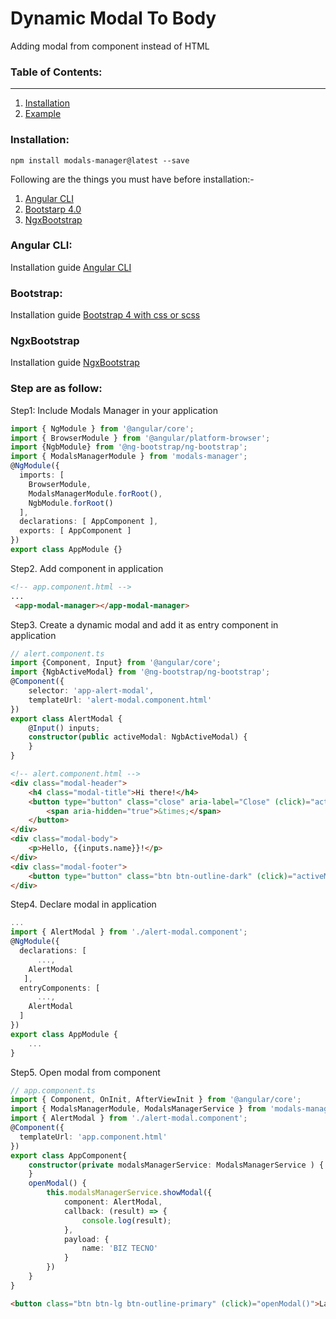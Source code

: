 # Dynamic Modal To Body
Adding modal from component instead of HTML

### Table of Contents:
---

1. [Installation](#install)
2. [Example](#example)


### <a name="install"></a> Installation:

```shell
npm install modals-manager@latest --save
```

Following are the things you must have before installation:-
1. [Angular CLI](#angular-cli)
2. [Bootstarp 4.0](#bootstrap)
3. [NgxBootstrap](#ngxbootstrap)

### <a name="angular-cli"></a> Angular CLI:
Installation guide [Angular CLI](https://cli.angular.io/)

### <a name="bootstrap"></a> Bootstrap:
Installation guide [Bootstrap 4 with css or scss](https://stackoverflow.com/questions/45660802/how-to-use-bootstrap-4-with-sass-in-angular)

### <a name="ngxbootstrap"></a> NgxBootstrap
Installation guide [NgxBootstrap](https://valor-software.com/ngx-bootstrap/#/)


### <a name="example"></a> Step are as follow:

Step1: Include Modals Manager in your application

```ts
import { NgModule } from '@angular/core';
import { BrowserModule } from '@angular/platform-browser';
import {NgbModule} from '@ng-bootstrap/ng-bootstrap';
import { ModalsManagerModule } from 'modals-manager';
@NgModule({
  imports: [
    BrowserModule,
    ModalsManagerModule.forRoot(),
    NgbModule.forRoot()
  ],
  declarations: [ AppComponent ],
  exports: [ AppComponent ]
})
export class AppModule {}
```

Step2. Add component in application
```html
<!-- app.component.html -->
...
 <app-modal-manager></app-modal-manager>
```


Step3. Create a dynamic modal and add it as entry component in application
```ts
// alert.component.ts
import {Component, Input} from '@angular/core';
import {NgbActiveModal} from '@ng-bootstrap/ng-bootstrap';
@Component({
    selector: 'app-alert-modal',
    templateUrl: 'alert-modal.component.html'
})
export class AlertModal {
    @Input() inputs;
    constructor(public activeModal: NgbActiveModal) {
    }
}
```
```html
<!-- alert.component.html -->
<div class="modal-header">
    <h4 class="modal-title">Hi there!</h4>
    <button type="button" class="close" aria-label="Close" (click)="activeModal.dismiss('Cross click')">
        <span aria-hidden="true">&times;</span>
    </button>
</div>
<div class="modal-body">
    <p>Hello, {{inputs.name}}!</p>
</div>
<div class="modal-footer">
    <button type="button" class="btn btn-outline-dark" (click)="activeModal.close('Close click')">Close</button>
</div>
```

Step4. Declare modal in application

```ts
...
import { AlertModal } from './alert-modal.component';
@NgModule({
  declarations: [ 
      ...,
    AlertModal
   ],
  entryComponents: [
      ...,
    AlertModal
  ]
})
export class AppModule {
    ...
}
```


Step5. Open modal from component

```ts
// app.component.ts
import { Component, OnInit, AfterViewInit } from '@angular/core';
import { ModalsManagerModule, ModalsManagerService } from 'modals-manager';
import { AlertModal } from './alert-modal.component';
@Component({
  templateUrl: 'app.component.html'
})
export class AppComponent{
    constructor(private modalsManagerService: ModalsManagerService ) {
    }
    openModal() {
        this.modalsManagerService.showModal({
            component: AlertModal,
            callback: (result) => {
                console.log(result);
            },
            payload: {
                name: 'BIZ TECNO'
            }
        })
    }
}
```

```html
<button class="btn btn-lg btn-outline-primary" (click)="openModal()">Launch Alert modal</button>
```